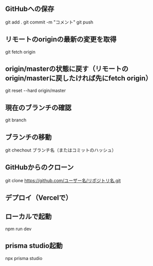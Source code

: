 ## GitHubへの保存
git add .
git commit -m "コメント"
git push

## リモートのoriginの最新の変更を取得
git fetch origin

## origin/masterの状態に戻す（リモートのorigin/masterに戻したければ先にfetch origin）
git reset --hard origin/master

## 現在のブランチの確認
git branch

## ブランチの移動
git chechout ブランチ名（またはコミットのハッシュ）

## GitHubからのクローン
git clone https://github.com/ユーザー名/リポジトリ名.git

## デプロイ（Vercelで）

## ローカルで起動
npm run dev

## prisma studio起動
npx prisma studio